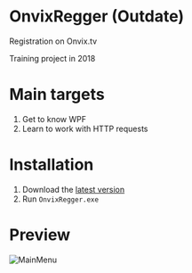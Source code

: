 # OnvixRegger (Outdate)
Registration on Onvix.tv

Training project in 2018
# Main targets
1) Get to know WPF
2) Learn to work with HTTP requests

# Installation
1) Download the [latest version](https://github.com/SijyKijy/OnvixRegger/releases)
2) Run `OnvixRegger.exe`

# Preview
![MainMenu](https://repository-images.githubusercontent.com/156711462/87b68180-9819-11e9-88c0-73753c4eddad)
